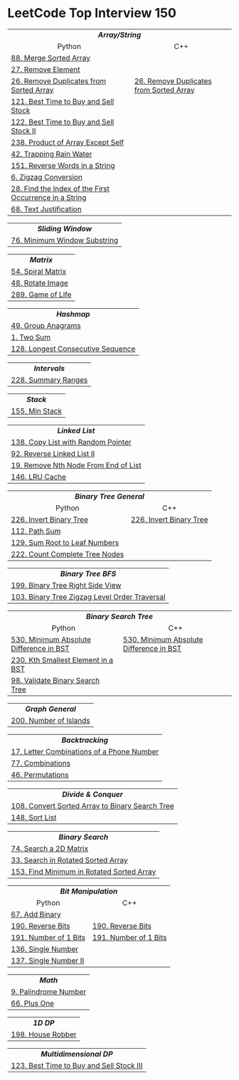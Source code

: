 # LeetCode Top Interview 150


<html>
  <table>
    <tr>
      <td colspan="2" align="center"><b><i>Array/String</i></b></td>
    </tr>
    <tr>
      <td align="center">Python</td>
      <td align="center">C++</td>
    </tr>
    <tr>
      <td><a href="Solutions/Python/merge_sorted_array.py">88. Merge Sorted Array</a></td>
      <td></td>
    </tr>
    <tr>
      <td><a href="Solutions/Python/remove_element.py">27. Remove Element</a></td>
      <td></td>
    </tr>
    <tr>
      <td><a href="Solutions/Python/remove_duplicates_from_sorted_array.py">26. Remove Duplicates from Sorted Array</a></td>
      <td><a href="Solutions/Cpp/remove_duplicates_from_sorted_array.cpp">26. Remove Duplicates from Sorted Array</a></td>
    </tr>
    <tr>
      <td><a href="Solutions/Python/best_time_to_buy_and_sell_stock.py">121. Best Time to Buy and Sell Stock</a></td>
      <td></td>
    </tr>
    <tr>
      <td><a href="Solutions/Python/best_time_to_buy_and_sell_stock_ii.py">122. Best Time to Buy and Sell Stock II</a></td>
      <td></td>
    </tr>
    <tr>
      <td><a href="Solutions/Python/product_of_array_except_self.py">238. Product of Array Except Self</a></td>
      <td></td>
    </tr>
    <tr>
      <td><a href="Solutions/Python/trapping_rain_water.py">42. Trapping Rain Water</a></td>
      <td></td>
    </tr>
    <tr>
      <td><a href="Solutions/Python/reverse_words_in_a_string.py">151. Reverse Words in a String</a></td>
      <td></td>
    </tr>
    <tr>
      <td><a href="Solutions/Python/zigzag_conversion.py">6. Zigzag Conversion</a></td>
      <td></td>
    </tr>
    <tr>
      <td><a href="Solutions/Python/find_the_index_of_the_first_occurrence_in_a_string.py">28. Find the Index of the First Occurrence in a String</a></td>
      <td></td>
    </tr>
    <tr>
      <td><a href="Solutions/Python/text_justification.py">68. Text Justification</a></td>
      <td></td>
    </tr>
  </table>

  <table>
    <tr>
      <td colspan="2" align="center"><b><i>Sliding Window</i></b></td>
    </tr>
    <tr>
      <td><a href="Solutions/Python/minimum_window_substring.py">76. Minimum Window Substring</a></td>
    </tr>
  </table>

  <table>
    <tr>
      <td colspan="2" align="center"><b><i>Matrix</i></b></td>
    </tr>
    <tr>
      <td><a href="Solutions/Python/spiral_matrix.py">54. Spiral Matrix</a></td>
    </tr>
    <tr>
      <td><a href="Solutions/Python/rotate_image.py">48. Rotate Image</a></td>
    </tr>
    <tr>
      <td><a href="Solutions/Python/game_of_life.py">289. Game of Life</a></td>
    </tr>
  </table>

  <table>
    <tr>
      <td colspan="2" align="center"><b><i>Hashmap</i></b></td>
    </tr>
    <tr>
      <td><a href="Solutions/Python/group_anagrams.py">49. Group Anagrams</a></td>
    </tr>
    <tr>
      <td><a href="Solutions/Python/two_sum.py">1. Two Sum</a></td>
    </tr>
    <tr>
      <td><a href="Solutions/Python/longest_consecutive_sequence.py">128. Longest Consecutive Sequence</a></td>
    </tr>
  </table>

  <table>
    <tr>
      <td colspan="2" align="center"><b><i>Intervals</i></b></td>
    </tr>
    <tr>
      <td><a href="Solutions/Python/summary_ranges.py">228. Summary Ranges</a></td>
    </tr>
  </table>

  <table>
    <tr>
      <td colspan="2" align="center"><b><i>Stack</i></b></td>
    </tr>
    <tr>
      <td><a href="Solutions/Python/min_stack.py">155. Min Stack</a></td>
    </tr>
  </table>

  <table>
    <tr>
      <td colspan="2" align="center"><b><i>Linked List</i></b></td>
    </tr>
    <tr>
      <td><a href="Solutions/Python/copy_list_with_random_pointer.py">138. Copy List with Random Pointer</a></td>
    </tr>
    <tr>
      <td><a href="Solutions/Python/reverse_linked_list_ii.py">92. Reverse Linked List II</a></td>
    </tr>
    <tr>
      <td><a href="Solutions/Python/remove_nth_node_from_end_of_list.py">19. Remove Nth Node From End of List</a></td>
    </tr>
    <tr>
      <td><a href="Solutions/Python/lru_cache.py">146. LRU Cache</a></td>
    </tr>
  </table>

  <table>
    <tr>
      <td colspan="2" align="center"><b><i>Binary Tree General</i></b></td>
    </tr>
    <tr>
      <td align="center">Python</td>
      <td align="center">C++</td>
    </tr>
    <tr>
      <td><a href="Solutions/Python/invert_binary_tree.py">226. Invert Binary Tree</a></td>
      <td><a href="Solutions/Cpp/invert_binary_tree.cpp">226. Invert Binary Tree</a></td>
    </tr>
    <tr>
      <td><a href="Solutions/Python/path_sum.py">112. Path Sum</a></td>
      <td></td>
    </tr>
    <tr>
      <td><a href="Solutions/Python/sum_root_to_leaf_numbers.py">129. Sum Root to Leaf Numbers</a></td>
      <td></td>
    </tr>
    <tr>
      <td><a href="Solutions/Python/count_complete_tree_nodes.py">222. Count Complete Tree Nodes</a></td>
      <td></td>
    </tr>
  </table>

  <table>
    <tr>
      <td colspan="2" align="center"><b><i>Binary Tree BFS</i></b></td>
    </tr>
    <tr>
      <td><a href="Solutions/Python/binary_tree_right_side_view.py">199. Binary Tree Right Side View</a></td>
    </tr>
    <tr>
      <td><a href="Solutions/Python/binary_tree_zigzag_level_order_traversal.py">103. Binary Tree Zigzag Level Order Traversal</a></td>
    </tr>
  </table>

  <table>
    <tr>
      <td colspan="2" align="center"><b><i>Binary Search Tree</i></b></td>
    </tr>
    <tr>
      <td align="center">Python</td>
      <td align="center">C++</td>
    </tr>
    <tr>
      <td><a href="Solutions/Python/minimum_absolute_difference_in_bst.py">530. Minimum Absolute Difference in BST</a></td>
      <td><a href="Solutions/Cpp/minimum_absolute_difference_in_bst.cpp">530. Minimum Absolute Difference in BST</a></td>
    </tr>
    <tr>
      <td><a href="Solutions/Python/kth_smallest_element_in_a_bst.py">230. Kth Smallest Element in a BST</a></td>
      <td></td>
    </tr>
    <tr>
      <td><a href="Solutions/Python/validate_binary_search_tree.py">98. Validate Binary Search Tree</a></td>
      <td></td>
    </tr>
  </table>

  <table>
    <tr>
      <td colspan="2" align="center"><b><i>Graph General</i></b></td>
    </tr>
    <tr>
      <td><a href="Solutions/Python/number_of_islands.py">200. Number of Islands</a></td>
    </tr>
  </table>

  <table>
    <tr>
      <td colspan="2" align="center"><b><i>Backtracking</i></b></td>
    </tr>
    <tr>
      <td><a href="Solutions/Python/letter_combinations_of_a_phone_number.py">17. Letter Combinations of a Phone Number</a></td>
    </tr>
    <tr>
      <td><a href="Solutions/Python/combinations.py">77. Combinations</a></td>
    </tr>
    <tr>
      <td><a href="Solutions/Python/permutations.py">46. Permutations</a></td>
    </tr>
  </table>

  <table>
    <tr>
      <td colspan="2" align="center"><b><i>Divide & Conquer</i></b></td>
    </tr>
    <tr>
      <td><a href="Solutions/Python/convert_sorted_array_to_binary_search_tree.py">108. Convert Sorted Array to Binary Search Tree</a></td>
    </tr>
    <tr>
      <td><a href="Solutions/Python/sort_list.py">148. Sort List</a></td>
    </tr>
  </table>

  <table>
    <tr>
      <td colspan="2" align="center"><b><i>Binary Search</i></b></td>
    </tr>
    <tr>
      <td><a href="Solutions/Python/search_a_2d_matrix.py">74. Search a 2D Matrix</a></td>
    <tr>
      <td><a href="Solutions/Python/search_in_rotated_sorted_array.py">33. Search in Rotated Sorted Array</a></td>
    </tr>
    <tr>
      <td><a href="Solutions/Python/find_minimum_in_rotated_sorted_array.py">153. Find Minimum in Rotated Sorted Array</a></td>
    </tr>
  </table>

  <table>
    <tr>
      <td colspan="2" align="center"><b><i>Bit Manipulation</i></b></td>
    </tr>
    <tr>
      <td align="center">Python</td>
      <td align="center">C++</td>
    </tr>
    <tr>
      <td><a href="Solutions/Python/add_binary.py">67. Add Binary</a></td>
      <td></td>
    </tr>
    <tr>
      <td><a href="Solutions/Python/reverse_bits.py">190. Reverse Bits</a></td>
      <td><a href="Solutions/Cpp/reverse_bits.cpp">190. Reverse Bits</a></td>
    </tr>
    <tr>
      <td><a href="Solutions/Python/number_of_1_bits.py">191. Number of 1 Bits</a></td>
      <td><a href="Solutions/Cpp/number_of_1_bits.cpp">191. Number of 1 Bits</a></td>
    </tr>
    <tr>
      <td><a href="Solutions/Python/single_number.py">136. Single Number</a></td>
      <td></td>
    </tr>
    <tr>
      <td><a href="Solutions/Python/single_number_ii.py">137. Single Number II</a></td>
      <td></td>
    </tr>
  </table>

  <table>
    <tr>
      <td colspan="2" align="center"><b><i>Math</i></b></td>
    </tr>
    <tr>
     <td><a href="Solutions/Python/palindrome_number.py">9. Palindrome Number</a></td>
    </tr>
    <tr>
      <td><a href="Solutions/Python/plus_one.py">66. Plus One</a></td>
    </tr>
  </table>

  <table>
    <tr>
      <td colspan="2" align="center"><b><i>1D DP</i></b></td>
    </tr>
    <tr>
      <td><a href="Solutions/Python/house_robber.py">198. House Robber</a></td>
    </tr>
  </table>

  <table>
    <tr>
      <td colspan="2" align="center"><b><i>Multidimensional DP</i></b></td>
    </tr>
    <tr>
     <td><a href="Solutions/Python/best_time_to_buy_and_sell_stock_iii.py">123. Best Time to Buy and Sell Stock III</a></td>
    </tr>
  </table>
</html>
